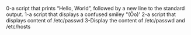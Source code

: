0-a script that prints “Hello, World”, followed by a new line to the standard output.
1-a script that displays a confused smiley "(Ôo)'
2-a script that displays content of /etc/passwd
3-Display the content of /etc/passwd and /etc/hosts
